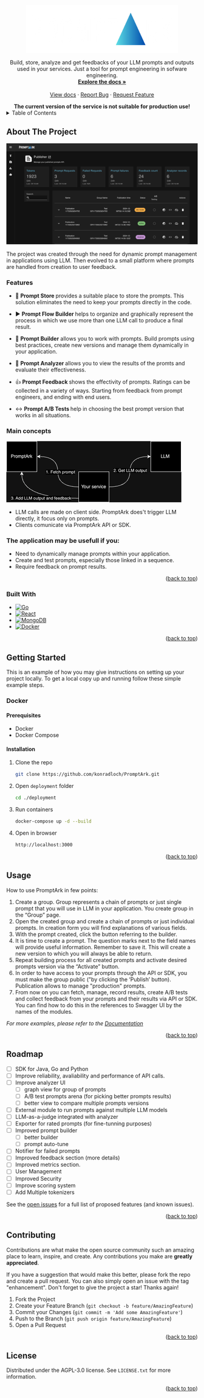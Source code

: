 <a id="readme-top"></a>

<!-- [![Contributors][contributors-shield]][contributors-url]
[![Forks][forks-shield]][forks-url]
[![Stargazers][stars-shield]][stars-url]
[![Issues][issues-shield]][issues-url]
[![MIT License][license-shield]][license-url]
[![LinkedIn][linkedin-shield]][linkedin-url] -->

<!-- PROJECT LOGO -->
<br />
<div align="center">
  <a href="https://github.com/konradloch/PromptArk">
    <img src="images/logowhite.png" alt="Logo" width="400" height="125">
  </a>

<!-- <h3 align="center">PromptArk</h3> -->

  <p align="center">
    Build, store, analyze and get feedbacks of your LLM prompts and outputs used in your services. Just a tool for prompt engineering in sofware engineering.
    <br />
    <a href="https://github.com/konradloch/PromptArk/wiki/Welcome-to-the-PromptArk-wiki!"><strong>Explore the docs »</strong></a>
    <br />
    <br />
    <a href="https://github.com/konradloch/PromptArk/wiki/Welcome-to-the-PromptArk-wiki!">View docs</a>
    ·
    <a href="https://github.com/konradloch/PromptArk/issues/new?labels=bug&template=bug-report---.md">Report Bug</a>
    ·
    <a href="https://github.com/konradloch/PromptArk/issues/new?labels=enhancement&template=feature-request---.md">Request Feature</a>
  </p>
  <b align="center">
  The current version of the service is not suitable for production use!
  </b>
</div>

<!-- TABLE OF CONTENTS -->
<details>
  <summary>Table of Contents</summary>
  <ol>
    <li>
      <a href="#about-the-project">About The Project</a>
    </li>
    <li>
      <a href="#getting-started">Getting Started</a>
    </li>
    <li><a href="#usage">Usage</a></li>
    <li><a href="#roadmap">Roadmap</a></li>
    <li><a href="#contributing">Contributing</a></li>
    <li><a href="#license">License</a></li>
    <li><a href="#contact">Contact</a></li>
    <li><a href="#acknowledgments">Acknowledgments</a></li>
  </ol>
</details>



<!-- ABOUT THE PROJECT -->
## About The Project

<img src="images/appscreenshot1.png" alt="AppScreen">

The project was created through the need for dynamic prompt management in applications using LLM. Then evolved to a small platform where prompts are handled from creation to user feedback.

### Features
- 💾 <b>Prompt Store </b> provides a suitable place to store the prompts. This solution eliminates the need to keep your prompts directly in the code.

- ▶️ <b>Prompt Flow Builder </b> helps to organize and graphically represent the process in which we use more than one LLM call to produce a final result.

- 👷 <b>Prompt Builder</b> allows you to work with prompts. Build prompts using best practices, create new versions and manage them dynamically in your application.

- 👀 <b> Prompt Analyzer </b> allows you to view the results of the promts and evaluate their effectiveness.

- 👍  <b> Prompt Feedback </b> shows the effectivity of prompts. Ratings can be collected in a variety of ways. Starting from feedback from prompt engineers, and ending with end users.

- ↔️ <b> Prompt A/B Tests </b> help in choosing the best prompt version that works in all situations.


### Main concepts
<img src="images/diag.png" alt="diagram">

- LLM calls are made on client side. PromptArk does't trigger LLM directly, it focus only on prompts.
- Clients comunicate via PromptArk API or SDK.

### The application may be usefull if you:
- Need to dynamically manage prompts within your application.
- Create and test prompts, especially those linked in a sequence.
- Require feedback on prompt results.

<p align="right">(<a href="#readme-top">back to top</a>)</p>


### Built With

* [![Go][Go]][Go-url]
* [![React][React.js]][React-url]
* [![MongoDB][MongoDB]][MongoDB-url]
* [![Docker][Docker]][Docker-url]

<p align="right">(<a href="#readme-top">back to top</a>)</p>


<!-- GETTING STARTED -->
## Getting Started

This is an example of how you may give instructions on setting up your project locally.
To get a local copy up and running follow these simple example steps.
### Docker
#### Prerequisites
* Docker
* Docker Compose
#### Installation
1. Clone the repo
   ```sh
   git clone https://github.com/konradloch/PromptArk.git
   ```
1. Open `deployment` folder
   ```sh
   cd ./deployment
   ```
1. Run containers
   ```sh
   docker-compose up -d --build
   ```
1. Open in browser 
   ```sh
   http://localhost:3000
   ```

<p align="right">(<a href="#readme-top">back to top</a>)</p>



<!-- USAGE EXAMPLES -->
## Usage

How to use PromptArk in few points:

 1. Create a group. Group represents a chain of prompts or just single prompt that you will use in LLM in your application. You create group in the “Group” page.
 2. Open the created group and create a chain of prompts or just individual prompts. In creation form you will find explanations of various fields.
 3. With the prompt created, click the button referring to the builder.
 4. It is time to create a prompt. The question marks next to the field names will provide useful information. Remember to save it. This will create a new version to which you will always be able to return.
 5. Repeat building process for all created prompts and activate desired prompts version via the “Activate” button.
 6. In order to have access to your prompts through the API or SDK, you must make the group public ("by clicking the ‘Publish’ button). Publication allows to manage "production" prompts.
 7. From now on you can fetch, manage, record results, create A/B tests and collect feedback from your prompts and their results via API or SDK. You can find how to do this in the references to Swagger UI by the names of the modules.

_For more examples, please refer to the [Documentation](https://github.com/konradloch/PromptArk/wiki/Welcome-to-the-PromptArk-wiki!)_

<p align="right">(<a href="#readme-top">back to top</a>)</p>


<!-- ROADMAP -->
## Roadmap

- [ ] SDK for Java, Go and Python
- [ ] Improve reliability, avaliability and performance of API calls.
- [ ] Improve analyzer UI
    - [ ] graph view for group of prompts
    - [ ] A/B test prompts arena (for picking better prompts results)
    - [ ] better view to compare multiple prompts versions
- [ ] External module to run prompts against multiple LLM models
- [ ] LLM-as-a-judge integrated with analyzer
- [ ] Exporter for rated prompts (for fine-tunning purposes)
- [ ] Improved prompt builder
  - [ ] better builder
  - [ ] prompt auto-tune
- [ ] Notifier for failed prompts
- [ ] Improved feedback section (more details)
- [ ] Improved metrics section.
- [ ] User Management
- [ ] Improved Security
- [ ] Improve scoring system
- [ ] Add Multiple tokenizers

See the [open issues](https://github.com/konradloch/PromptArk/issues) for a full list of proposed features (and known issues).

<p align="right">(<a href="#readme-top">back to top</a>)</p>



<!-- CONTRIBUTING -->
## Contributing

Contributions are what make the open source community such an amazing place to learn, inspire, and create. Any contributions you make are **greatly appreciated**.

If you have a suggestion that would make this better, please fork the repo and create a pull request. You can also simply open an issue with the tag "enhancement".
Don't forget to give the project a star! Thanks again!

1. Fork the Project
2. Create your Feature Branch (`git checkout -b feature/AmazingFeature`)
3. Commit your Changes (`git commit -m 'Add some AmazingFeature'`)
4. Push to the Branch (`git push origin feature/AmazingFeature`)
5. Open a Pull Request

<p align="right">(<a href="#readme-top">back to top</a>)</p>

<!-- ### Top contributors:

<a href="https://github.com/konradloch/PromptArk/graphs/contributors">
  <img src="https://contrib.rocks/image?repo=github_username/repo_name" alt="contrib.rocks image" />
</a> -->

<!-- LICENSE -->
## License

Distributed under the AGPL-3.0 license. See `LICENSE.txt` for more information.

<p align="right">(<a href="#readme-top">back to top</a>)</p>



<!-- CONTACT -->
<!-- ## Contact

Your Name - [@twitter_handle](https://twitter.com/twitter_handle) - email@email_client.com

Project Link: [https://github.com/konradloch/PromptArk](https://github.com/konradloch/PromptArk)

<p align="right">(<a href="#readme-top">back to top</a>)</p> -->



<!-- ACKNOWLEDGMENTS
## Acknowledgments

* []()
* []()
* []()

<p align="right">(<a href="#readme-top">back to top</a>)</p> -->



<!-- MARKDOWN LINKS & IMAGES -->
<!-- https://www.markdownguide.org/basic-syntax/#reference-style-links -->
<!-- [contributors-shield]: https://img.shields.io/github/contributors/github_username/repo_name.svg?style=for-the-badge
[contributors-url]: https://github.com/konradloch/PromptArk/graphs/contributors
[forks-shield]: https://img.shields.io/github/forks/github_username/repo_name.svg?style=for-the-badge
[forks-url]: https://github.com/konradloch/PromptArk/network/members
[stars-shield]: https://img.shields.io/github/stars/github_username/repo_name.svg?style=for-the-badge
[stars-url]: https://github.com/konradloch/PromptArk/stargazers
[issues-shield]: https://img.shields.io/github/issues/github_username/repo_name.svg?style=for-the-badge
[issues-url]: https://github.com/konradloch/PromptArk/issues
[license-shield]: https://img.shields.io/github/license/github_username/repo_name.svg?style=for-the-badge
[license-url]: https://github.com/konradloch/PromptArk/blob/master/LICENSE.txt
[linkedin-shield]: https://img.shields.io/badge/-LinkedIn-black.svg?style=for-the-badge&logo=linkedin&colorB=555
[linkedin-url]: https://linkedin.com/in/linkedin_username
[product-screenshot]: images/screenshot.png -->
[React.js]: https://img.shields.io/badge/React-20232A?style=for-the-badge&logo=react&logoColor=61DAFB
[React-url]: https://reactjs.org/
[Go]: https://img.shields.io/badge/Go-20232A?style=for-the-badge&logo=go&logoColor=00ADD8
[Go-url]: https://go.dev/
[MongoDB]: https://img.shields.io/badge/MongoDB-20232A?style=for-the-badge&logo=mongodb&logoColor=47A248
[MongoDB-url]: https://www.mongodb.com/
[Docker]: https://img.shields.io/badge/Docker-20232A?style=for-the-badge&logo=docker&logoColor=2496ED
[Docker-url]: https://www.docker.com/
